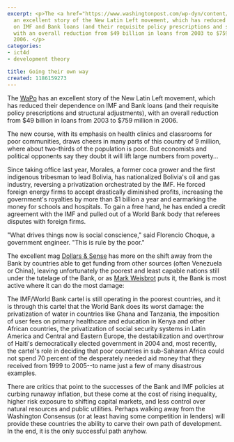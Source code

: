 ```yaml
---
excerpt: <p>The <a href="https://www.washingtonpost.com/wp-dyn/content/article/2007/08/02/AR2007080202557_pf.html">WaPo</a>  has
  an excellent story of the New Latin Left movement, which has reduced their dependence
  on IMF and Bank loans (and their requisite policy prescriptions and structural adjustments),
  with an overall reduction from $49 billion in loans from 2003 to $759 million in
  2006. </p>
categories:
- ict4d
- development theory

title: Going their own way
created: 1186159273
---
```

<p>The <a href="https://www.washingtonpost.com/wp-dyn/content/article/2007/08/02/AR2007080202557_pf.html">WaPo</a>  has an excellent story of the New Latin Left movement, which has reduced their dependence on IMF and Bank loans (and their requisite policy prescriptions and structural adjustments), with an overall reduction from $49 billion in loans from 2003 to $759 million in 2006. </p>

The new course, with its emphasis on health clinics and classrooms for poor communities, draws cheers in many parts of this country of 9 million, where about two-thirds of the population is poor. But economists and political opponents say they doubt it will lift large numbers from poverty...

<p>Since taking office last year, Morales, a former coca grower and the first indigenous tribesman to lead Bolivia, has nationalized Bolivia's oil and gas industry, reversing a privatization orchestrated by the IMF. He forced foreign energy firms to accept drastically diminished profits, increasing the government's royalties by more than $1 billion a year and earmarking the money for schools and hospitals. To gain a free hand, he has ended a credit agreement with the IMF and pulled out of a World Bank body that referees disputes with foreign firms.</p>

<p>"What drives things now is social conscience," said Florencio Choque, a government engineer. "This is rule by the poor."</p>

<p>The excellent mag <a href="https://www.dollarsandsense.org/archives/2007/0707toc.html">Dollars & Sense</a> has more on the shift away from the Bank by countries able to get funding from other sources (often Venezuela or China), leaving unfortunately the poorest and least capable nations still under the tutelage of the Bank, or as <a href="https://www.cepr.net/index.php?option=com_content&task=view&id=1192&Itemid=45l">Mark Weisbrot</a> puts it, the Bank is most active where it can do the most damage:</p>

The IMF/World Bank cartel is still operating in the poorest countries, and it is through this cartel that the World Bank does its worst damage: the privatization of water in countries like Ghana and Tanzania, the imposition of user fees on primary healthcare and education in Kenya and other African countries, the privatization of social security systems in Latin America and Central and Eastern Europe, the destabilization and overthrow of Haiti's democratically elected government in 2004 and, most recently, the cartel's role in deciding that poor countries in sub-Saharan Africa could not spend 70 percent of the desperately needed aid money that they received from 1999 to 2005--to name just a few of many disastrous examples.

<p>There are critics that point to the successes of the Bank and IMF policies at curbing runaway inflation, but these come at the cost of rising inequality, higher risk exposure to shifting capital markets, and less control over natural resources and public utilities.  Perhaps walking away from the Washington Consensus (or at least having some competition in lenders) will provide these countries the ability to carve their own path of development.  In the end, it is the only successful path anyhow.</p>
